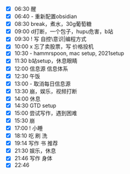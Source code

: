 - [x] 06:30 醒
- [x] 06:40 - 重新配置obsidian
- [x] 08:30 break，煮水，30g葡萄糖
- [x] 09:00 d打断，一个包子，hupu危害，b站
- [x] 09:30 ! 写 自控\意识|编程方式
- [x] 10:00 x	忘了卖股票，写 价格投机
- [x] 10:30 - hammrspoon, mac setup, 2021setup
- [x] 11:30 b站setup，休息眼睛
- [x] 12:00 信息源 信息体系
- [x] 12:30 午饭
- [x] 13:00 - 取消每日信息源
- [x] 13:30 崩，娱乐，视频打断
- [x] 14:00 休息
- [x] 14:30 GTD setup
- [x] 15:00 尝试写作，遇到困难
- [x] 15:30 崩
- [x] 17:00 ! 小睡
- [x] 18:10 吃 刷 洗
- [x] 19:14 写作 书 推荐
- [x] 21:30 娱乐，休息
- [x] 21:46 写作 身体
- [x] 22:46 